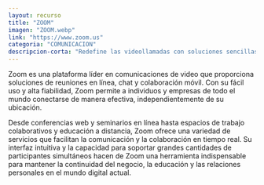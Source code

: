 ```yaml
---
layout: recurso
title: "ZOOM"
imagen: "ZOOM.webp"
link: "https://www.zoom.us"
categoria: "COMUNICACION"
descripcion-corta: "Redefine las videollamadas con soluciones sencillas y confiables."
---
```


Zoom es una plataforma líder en comunicaciones de video que proporciona soluciones de reuniones en línea, chat y colaboración móvil. Con su fácil uso y alta fiabilidad, Zoom permite a individuos y empresas de todo el mundo conectarse de manera efectiva, independientemente de su ubicación. 

Desde conferencias web y seminarios en línea hasta espacios de trabajo colaborativos y educación a distancia, Zoom ofrece una variedad de servicios que facilitan la comunicación y la colaboración en tiempo real. Su interfaz intuitiva y la capacidad para soportar grandes cantidades de participantes simultáneos hacen de Zoom una herramienta indispensable para mantener la continuidad del negocio, la educación y las relaciones personales en el mundo digital actual.
